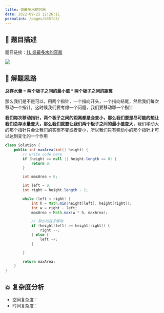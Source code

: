```yaml
---
title: 盛最多水的容器
date: 2022-09-21 12:26:11
permalink: /pages/b35fc5/
---
```

## 📃 题目描述

题目链接：[11. 盛最多水的容器](https://leetcode.cn/problems/container-with-most-water/)

![](https://cs-wiki.oss-cn-shanghai.aliyuncs.com/img/image-20220921122636508.png)

## 🔔 解题思路

**总存水量 = 两个板子之间的最小值 * 两个板子之间的距离**

那么我们是不是可以，用两个指针，一个指向开头，一个指向结尾，然后我们每次移动一个指针，这时候我们要考虑一个问题，我们要移动哪一个指针

**我们每次移动指针，两个板子之间的距离都是会变小，那么我们要是尽可能的想让我们总存水量变大，那么我们就要让我们两个板子之间的最小值变大**，我们移动大的那个指针只会让我们的答案不变或者变小，所以我们只有移动小的那个指针才可以达到变化的一个作用


```java
class Solution {
    public int maxArea(int[] height) {
        // write code here
        if (height == null || height.length == 0) {
            return 0;
        }

        int maxArea = 0;

        int left = 0;
        int right = height.length - 1;

        while (left < right) {
            int h = Math.min(height[left], height[right]);
            int w = right - left;
            maxArea = Math.max(w * h, maxArea);

            // 较小的柱子移动
            if (height[left] >= height[right]) {
                right --;
            } else {
                left ++;
            }

        }

        return maxArea;
    }
}
```

## 💥 复杂度分析

- 空间复杂度：
- 时间复杂度：